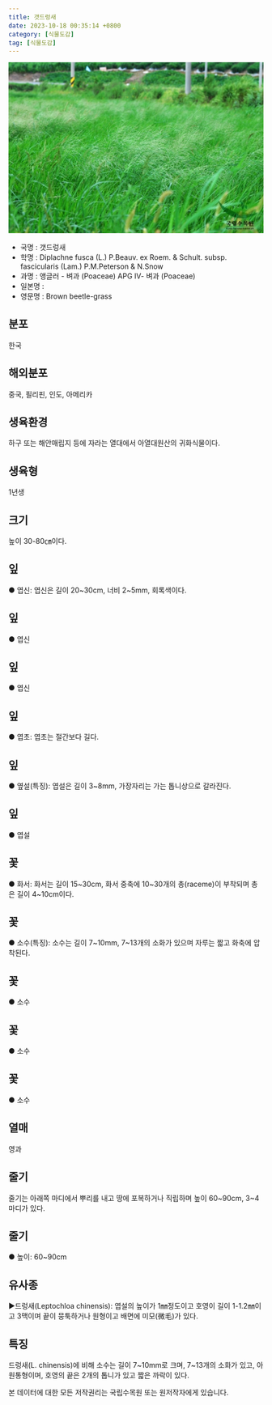 ```yaml
---
title: 갯드렁새
date: 2023-10-18 00:35:14 +0800
category: [식물도감]
tag: [식물도감]
---
```




![갯드렁새](/assets/img/fileUpload/plants/basic/Gramineae/Leptochloa/24373/24373_1_th2.jpg)
- 국명 : 갯드렁새
- 학명 : Diplachne fusca (L.) P.Beauv. ex Roem. & Schult. subsp. fascicularis (Lam.) P.M.Peterson & N.Snow
- 과명 : 앵글러 - 벼과 (Poaceae) APG Ⅳ- 벼과 (Poaceae)
- 일본명 : 
- 영문명 : Brown beetle-grass


## 분포
한국
## 해외분포
중국, 필리핀, 인도, 아메리카
## 생육환경
하구 또는 해안매립지 등에 자라는 열대에서 아열대원산의 귀화식물이다.
## 생육형
1년생
## 크기
높이 30-80㎝이다.
## 잎
● 엽신: 엽신은 길이 20~30cm, 너비 2~5mm, 회록색이다.
## 잎
● 엽신
## 잎
● 엽신
## 잎
● 엽초: 엽초는 절간보다 길다.
## 잎
● 옆설(특징): 엽설은 길이 3~8mm, 가장자리는 가는 톱니상으로 갈라진다.
## 잎
● 엽설
## 꽃
● 화서: 화서는 길이 15~30cm, 화서 중축에 10~30개의 총(raceme)이 부착되며 총은 길이 4~10cm이다.
## 꽃
● 소수(특징): 소수는 길이 7~10mm, 7~13개의 소화가 있으며 자루는 짧고 화축에 압착된다.
## 꽃
● 소수
## 꽃
● 소수
## 꽃
● 소수
## 열매
영과
## 줄기
줄기는 아래쪽 마디에서 뿌리를 내고 땅에 포복하거나 직립하며 높이 60~90cm, 3~4마디가 있다.
## 줄기
● 높이: 60~90cm
## 유사종
▶드렁새(Leptochloa chinensis): 엽설의 높이가 1㎜정도이고 호영이 길이 1-1.2㎜이고 3맥이며 끝이 뭉툭하거나 원형이고 배면에 미모(微毛)가 있다.
## 특징
드렁새(L. chinensis)에 비해 소수는 길이 7~10mm로 크며, 7~13개의 소화가 있고, 아원통형이며, 호영의 끝은 2개의 톱니가 있고 짧은 까락이 있다.






본 데이터에 대한 모든 저작권리는 국립수목원 또는 원저작자에게 있습니다.
